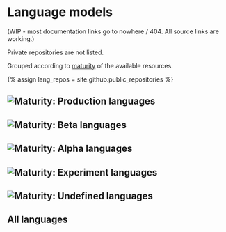 # Language models

(WIP - most documentation links go to nowhere / 404. All source links are working.)

Private repositories are not listed.

Grouped according to [maturity](https://github.com/divvun/giellalt-svn2git/blob/master/doc/Aftermath.md#language-model-maturity-classification) of the available resources.

{% assign lang_repos = site.github.public_repositories %}

## ![Maturity: Production](https://img.shields.io/badge/M-Production-brightgreen.svg) languages

<div id="prod_languges" class="twocolumn" ></div>

## ![Maturity: Beta](https://img.shields.io/badge/M-Beta-yellow.svg) languages

<div id="beta_languges" class="twocolumn" ></div>

## ![Maturity: Alpha](https://img.shields.io/badge/M-Alpha-red.svg) languages

<div id="alpha_languges" class="twocolumn" ></div>

## ![Maturity: Experiment](https://img.shields.io/badge/M-Experiment-black.svg) languages

<div id="exper_languges" class="twocolumn" ></div>

## ![Maturity: Undefined](https://img.shields.io/badge/M-Undefined-lightgrey.svg) languages

<div id="undef_languges" class="twocolumn" ></div>

## All languages

<div id="languge_container"></div>

<script src="/assets/js/langtable.js"></script>
<script>
const domContainer = document.querySelector('#languge_container');
domContainer.appendChild(langTables({{lang_repos|jsonify}}))
</script>

<script>
const domProdLangs = document.querySelector('#prod_languges');
domProdLangs.appendChild(addTable({{lang_repos|jsonify}}, 'lang-', ['maturity-prod']))
</script>

<script>
const domBetaLangs = document.querySelector('#beta_languges');
domBetaLangs.appendChild(addTable({{lang_repos|jsonify}}, 'lang-', ['maturity-beta']))
</script>

<script>
const domAlphaLangs = document.querySelector('#alpha_languges');
domAlphaLangs.appendChild(addTable({{lang_repos|jsonify}}, 'lang-', ['maturity-alpha']))
</script>

<script>
const domExperLangs = document.querySelector('#exper_languges');
domExperLangs.appendChild(addTable({{lang_repos|jsonify}}, 'lang-', ['maturity-exper']))
</script>

<script>
const domUndefLangs = document.querySelector('#undef_languges');
domUndefLangs.appendChild(addNegTable({{lang_repos|jsonify}}, 'lang-', ['maturity-exper', 'maturity-beta', 'maturity-alpha', 'maturity-prod']))
</script>

